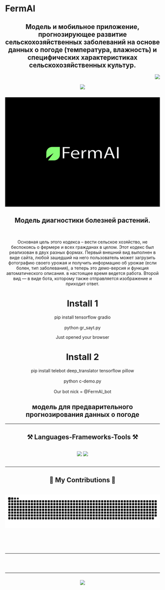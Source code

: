 # FermAI

 <h2 align="center"> Модель и мобильное приложение, прогнозирующее развитие сельскохозяйственных заболеваний на основе данных о погоде (температура, влажность) и специфических характеристиках сельскохозяйственных культур.</h2>

<img align="right" src="https://visitor-badge.laobi.icu/badge?page_id=salesp07.salesp07" />

<h1  align="center">
    <img src="https://readme-typing-svg.herokuapp.com/?font=Righteous&size=35&center=true&vCenter=true&width=500&height=70&duration=4000&lines=Hi+There!+👋;+My+name+is+FermAI!;" />
</h1>

![logo](logo.jpg)

<h2 align="center">Модель диагностики болезней растений.</h2>

<br/>

<div align="center">
 
Основная цель этого кодекса – вести сельское хозяйство, не беспокоясь о фермере и всех гражданах в целом. Этот кодекс был реализован в двух разных формах.
Первый внешний вид выполнен в виде сайта, любой зашедший на него пользователь может загрузить фотографию своего урожая и получить информацию об урожае (если болен, тип заболевания), а теперь это демо-версия и функция автоматического описания. в настоящее время ведется работа.
Второй вид — в виде бота, которому также отправляется изображение и приходит ответ.

# Install 1

pip install tensorflow gradio <br></br>
python gr_sayt.py

Just opened your browser

# Install 2

pip install telebot deep_translator tensorflow pillow <br></br>
python c-demo.py <br></br>
Our bot nick = @FermAI_bot

 <h2 align="center">модель для предварительного прогнозирования данных о погоде</h2>
 </div>

 <hr/>
 
<h2 align="center">⚒️ Languages-Frameworks-Tools ⚒️</h2>
<br/>
<div align="center">
    <img src="https://skillicons.dev/icons?i=vscode,github,ai,linux,tensorflow" />
    <img src="https://skillicons.dev/icons?i=python" /><br>
</div>

<br/>
<hr/>

<div align="center">
  <h2>🐍 My Contributions 🐍</h2>
  <br>
  <img alt="snake eating my contributions" src="https://raw.githubusercontent.com/salesp07/salesp07/output/github-contribution-grid-snake.svg" />
  
  <br/><br/><br/>
</div>

<hr/>

<br/><br/>
<hr/>

<h3 align="center">
    <img src="https://readme-typing-svg.herokuapp.com/?font=Righteous&size=25&center=true&vCenter=true&width=500&height=70&duration=4000&lines=Thanks+for+visiting!+✌️;+Shoot+me+a+message+on+Telegram+@x4cc3r!;I'm+always+down+to+collab+:)">
</h3>

<br/>
